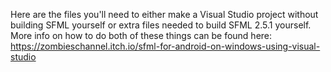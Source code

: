 Here are the files you'll need to either make a Visual Studio project without building SFML yourself or extra files needed to build SFML 2.5.1 yourself.
More info on how to do both of these things can be found here: https://zombieschannel.itch.io/sfml-for-android-on-windows-using-visual-studio
